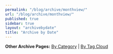 ```yaml
---
permalink: "/blog/archive/monthview/"
url: "/blog/archive/monthview/"
published: true
sidebar: true
layout: "archivebydate"
title: "Archive by Date"
---
```


**Other Archive Pages:** [By Category](/blog/archive/categoryview) | [By Tag Cloud](/blog/archive/tagcloudview)
